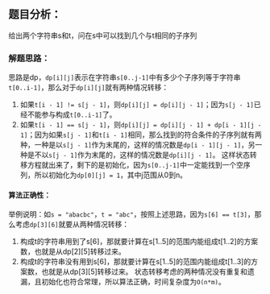 
## 题目分析：

给出两个字符串s和t，问在s中可以找到几个与t相同的子序列

### 解题思路：

思路是dp，`dp[i][j]`表示在字符串`s[0..j-1]`中有多少个子序列等于字符串`t[0..i-1]`，那么对于`dp[i][j]`就有两种情况转移：
1. 如果`t[i - 1] != s[j - 1]`，则`dp[i][j] = dp[i][j - 1]`；因为`s[j - 1]`已经不能参与构成`t[0..i-1]`了。
2. 如果`t[i - 1] == s[j - 1]`，则`dp[i][j] = dp[i][j - 1] + dp[i - 1][j - 1]`；因为如果`s[j - 1]`和`t[i - 1]`相同，那么找到的符合条件的子序列就有两种，一种是以`s[j - 1]`作为末尾的，这样的情况数是`dp[i - 1][j - 1]`，另一种是不以`s[j - 1]`作为末尾的，这样的情况数是`dp[i][j - 1]`。
这样状态转移方程就出来了，剩下的是初始化，因为`s[0..j-1]`中一定能找到一个空序列，所以初始化为`dp[0][j] = 1`，其中j范围从0到n。

#### 算法正确性：

举例说明：如`s = "abacbc"`，`t = "abc"`，按照上述思路，因为`s[6] == t[3]`，那么考虑`dp[3][6]`就要从两种情况转移：
1. 构成t的字符串用到了s[6]，那就要计算在s[1..5]的范围内能组成t[1..2]的方案数，也就是从dp[2][5]转移过来。
2. 构成t的字符串没有用到s[6]，那就要计算在s[1..5]的范围内能组成t[1..3]的方案数，也就是从dp[3][5]转移过来。
状态转移考虑的两种情况没有重复和遗漏，且初始化也符合常理，所以算法正确，时间复杂度为`O(n*m)`。

